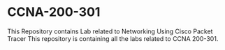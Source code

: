 # CCNA-200-301
This Repository contains Lab related to Networking Using Cisco Packet Tracer
This repository is containing all the labs related to CCNA 200-301.

